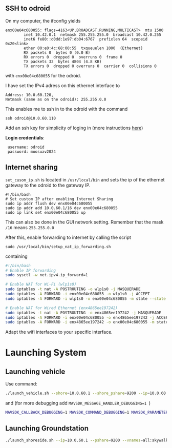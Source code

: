 

## SSH to odroid

On my computer, the ifconfig yields

```
enx00e04c680055: flags=4163<UP,BROADCAST,RUNNING,MULTICAST>  mtu 1500
        inet 10.42.0.1  netmask 255.255.255.0  broadcast 10.42.0.255
        inet6 fe80::d0dd:1e97:db04:6767  prefixlen 64  scopeid 0x20<link>
        ether 00:e0:4c:68:00:55  txqueuelen 1000  (Ethernet)
        RX packets 0  bytes 0 (0.0 B)
        RX errors 0  dropped 0  overruns 0  frame 0
        TX packets 32  bytes 4804 (4.8 KB)
        TX errors 0  dropped 0 overruns 0  carrier 0  collisions 0

```

with `enx00e04c680055` for the odroid.

I have set the IPv4 adress on this ethernet interface to 

```
Address: 10.0.60.120, 
Netmask (same as on the odroid): 255.255.0.0
```

This enables me to ssh in to the odroid with the command 

	ssh odroid@10.0.60.110

Add an ssh key for simplicity of loging in (more instructions [here](https://oceanai.mit.edu/ivpman/pmwiki/pmwiki.php?n=Help.SSHKeys))

**Login credentials**:
```
 username: odroid
 password: moosuav2024
```


## Internet sharing

`set_cusom_ip.sh` is located in `/usr/local/bin` and sets the ip of the ethernet gateway to the odroid to the gateway IP.

```
#!/bin/bash
# Set custom IP after enabling Internet Sharing
sudo ip addr flush dev enx00e04c680055
sudo ip addr add 10.0.60.1/16 dev enx00e04c680055
sudo ip link set enx00e04c680055 up
```

This can also be done in the GUI network setting. Remember that the mask `/16` means `255.255.0.0`

After this, enable forwarding to internet by calling the script

	sudo /usr/local/bin/setup_nat_ip_forwarding.sh

containing  

```bash
#!/bin/bash
# Enable IP forwarding
sudo sysctl -w net.ipv4.ip_forward=1

# Enable NAT for Wi-Fi (wlp1s0)
sudo iptables -t nat -A POSTROUTING -o wlp1s0 -j MASQUERADE
sudo iptables -A FORWARD -i enx00e04c680055 -o wlp1s0 -j ACCEPT
sudo iptables -A FORWARD -i wlp1s0 -o enx00e04c680055 -m state --state RELATED,ESTABLISHED -j ACCEPT

# Enable NAT for Wired Ethernet (enx4865ee197242)
sudo iptables -t nat -A POSTROUTING -o enx4865ee197242 -j MASQUERADE
sudo iptables -A FORWARD -i enx00e04c680055 -o enx4865ee197242 -j ACCEPT
sudo iptables -A FORWARD -i enx4865ee197242 -o enx00e04c680055 -m state --state RELATED,ESTABLISHED -j ACCEPT
```

Adapt the wifi interfaces to your specific interface.


# Launching System


## Launching vehicle

Use command:

```bash
./launch_vehicle.sh --shore=10.0.60.1 --shore_pshare=9200 --ip=10.0.60.110 --pshare=9201 --vname=skywalker -v
```

and (for more debugging add `MAVSDK_MESSAGE_HANDLER_DEBUGGING=1 `)

```bash
MAVSDK_CALLBACK_DEBUGGING=1 MAVSDK_COMMAND_DEBUGGING=1 MAVSDK_PARAMETER_DEBUGGING=1 pArduBridge targ_skywalker.moos
```

## Launching Groundstation

```bash
./launch_shoreside.sh --ip=10.0.60.1 --pshare=9200 --vnames=all:skywalker -v
```